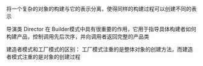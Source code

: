 将一个复杂的对象的构建与它的表示分离，使得同样的构建过程可以创建不同的表示

导演类 Director 在 Builder模式中具有很重要的作用，它用于指导具体构建者如何构建产品，控制调用先后次序，并向调用者返回完整的产品类

建造者模式和工厂模式的区别：
工厂模式注重的是整体对象的创建方法，而建造者模式注重的是对象的创建过程